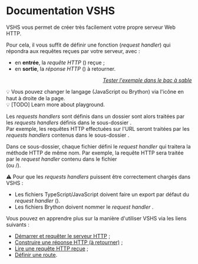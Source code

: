 <!DOCTYPE html>
<html lang="fr">
    <head>
        <meta charset="utf8"/>
        <title>VSHS</title>
        <meta name="color-scheme" content="dark light">
        <meta name="viewport" content="width=device-width, initial-scale=1"/>
        <link   href="/skeleton/index.css"  rel="stylesheet">
        <script  src="/skeleton/index.js"  type="module"     blocking="render" async></script>
    </head>
    <body class="hide_h1">
        <main>

# Documentation VSHS

VSHS vous permet de créer très facilement votre propre serveur Web HTTP.

Pour cela, il vous suffit de définir une fonction (*request handler*) qui répondra aux requêtes reçues par votre serveur, avec :
- en **entrée**, la *requête HTTP* ([<script type="c-js">Request</script>](https://developer.mozilla.org/fr/docs/Web/API/Request)) reçue ;
- en **sortie**, la *réponse HTTP* ([<script type="c-js">Response</script>](https://developer.mozilla.org/fr/docs/Web/API/Response)) à retourner.


<vshs-playground name="echo (url)" show="index.code,output">
</vshs-playground>
<div style="text-align:right"><a href="../../playground/?example=echo (url)"><i>Tester l'exemple dans le bac à sable</i></a></div>

💡 Vous pouvez changer le langage (JavaScript ou Brython) via l'icône en haut à droite de la page.<br/>
💡 [TODO] Learn more about playground.

Les *requests handlers* sont définis dans un dossier <script type="c-text"><h>$ROUTES</h></script> de votre choix. Les requêtes HTTP effectuées sur la route (≈ensemble d'URL) <script type="c-text"><h>$PATH</h></script> sont alors traitées par les *requests handlers* définis dans le sous-dossier <script type="c-text"><h>$ROUTES</h>/<h>$PATH</h>/</script>.<br/>
Par exemple, les requêtes HTTP effectuées sur l'URL <script type="c-text">/foo/faa</script> seront traitées par les *requests handlers* contenus dans le sous-dossier <script type="c-text"><h>$ROUTES</h>/foo/faa/</script>.

Dans ce sous-dossier, chaque fichier défini le *request handler* qui traitera la méthode HTTP de même nom.
Par exemple, la requête HTTP <script type="c-text">GET /foo/faa</script> sera traitée par le *request handler* contenu dans le fichier <script type="c-text"><h>$ROUTES</h>/foo/faa/GET.ts</script>\
(ou <script type="c-text">GET.js</script>/<script type="c-text">GET.bry</script>).

⚠ Pour que les *requests handlers* puissent être correctement chargés dans VSHS :
- Les fichiers TypeScript/JavaScript doivent faire un export par défaut du *request handler* (<script type="c-js">export default</script>).
- Les fichiers Brython doivent nommer le *request handler* <script type="c-python">RequestHandler</script>.

Vous pouvez en apprendre plus sur la manière d'utiliser VSHS via les liens suivants :
- [Démarrer et requêter le serveur HTTP](./server) ;
- [Construire une réponse HTTP (à retourner)](./response) ;
- [Lire une requête HTTP reçue](./request) ;
- [Définir une route](./routes).

</main>
    </body>
</html>